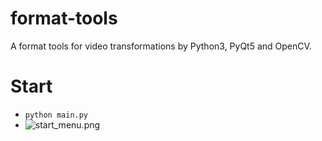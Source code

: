 # format-tools
A format tools for video transformations by Python3, PyQt5 and OpenCV.

# Start
- ```python main.py```
- ![start_menu.png](instructions/start_menu.png)
